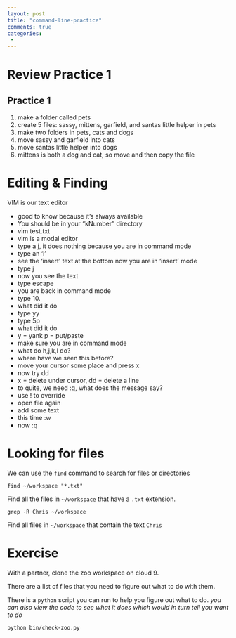 ```yaml
---
layout: post
title: "command-line-practice"
comments: true
categories:
 -
---
```


# Review Practice 1

## Practice 1

1. make a folder called pets
2. create 5 files: sassy, mittens, garfield, and santas little helper in pets
3. make two folders in pets, cats and dogs
3. move sassy and garfield into cats
4. move santas little helper into dogs
5. mittens is both a dog and cat, so move and then copy the file

# Editing & Finding

VIM is our text editor

* good to know because it’s always available
* You should be in your “kNumber” directory
* vim test.txt
* vim is a modal editor
* type a j, it does nothing because you are in command mode
* type an ‘i’
* see the ‘insert’ text at the bottom now you are in ‘insert’ mode
* type j
* now  you see the text
* type escape
* you are back in command mode
* type 10.
* what did it do
* type yy
* type 5p
* what did it do
* y = yank p = put/paste
* make sure you are in command mode
* what do h,j,k,l do?
* where have we seen this before?
* move your cursor some place and press x
* now try dd
* x = delete under cursor, dd = delete a line
* to quite, we need :q, what does the message say?
* use ! to override
* open file again
* add some text
* this time :w
* now :q

# Looking for files

We can use the `find` command to search for files or directories

`find ~/workspace "*.txt"`

Find all the files in `~/workspace` that have a `.txt` extension.

`grep -R Chris ~/workspace`

Find all files in `~/workspace` that contain the text `Chris`

# Exercise

With a partner, clone the zoo workspace on cloud 9.

There are a list of files that you need to figure out what to do with them.

There is a `python` script you can run to help you figure out what to do. _you
can also view the code to see what it does which would in turn tell you want to do_

`python bin/check-zoo.py`
